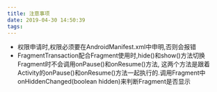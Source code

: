 ```yaml
---
title: 注意事项
date: 2019-04-30 14:50:39
tags:
---
```

* 权限申请时,权限必须要在AndroidManifest.xml中申明,否则会报错
* FragmentTransaction配合Fragment使用时,hide()和show()方法切换Fragment时不会调用onPause()和onResume()方法,
这两个方法是跟着Activity的onPause()和onResume()方法一起执行的.调用Fragment中onHiddenChanged(boolean hidden)来判断Fragment是否显示
